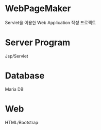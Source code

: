 # WebPageMaker
Servlet을 이용한 Web Application 작성 프로젝트
# Server Program
Jsp/Servlet

# Database
Maria DB

# Web
HTML/Bootstrap
